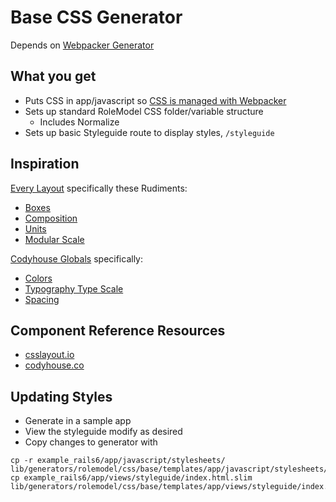 # Base CSS Generator

Depends on [Webpacker Generator](../../webpacker)

## What you get

* Puts CSS in app/javascript so [CSS is managed with Webpacker](https://github.com/rails/webpacker/blob/master/docs/css.md)
* Sets up standard RoleModel CSS folder/variable structure
  * Includes Normalize
* Sets up basic Styleguide route to display styles, `/styleguide`

## Inspiration

[Every Layout](https://every-layout.dev/) specifically these Rudiments:

* [Boxes](https://every-layout.dev/rudiments/boxes/)
* [Composition](https://every-layout.dev/rudiments/composition/)
* [Units](https://every-layout.dev/rudiments/units/)
* [Modular Scale](https://every-layout.dev/rudiments/modular-scale/)

[Codyhouse Globals](https://codyhouse.co/ds/globals) specifically:

* [Colors](https://codyhouse.co/ds/globals/colors)
* [Typography Type Scale](https://codyhouse.co/ds/globals/typography)
* [Spacing](https://codyhouse.co/ds/globals/spacing)

## Component Reference Resources

* [csslayout.io](https://csslayout.io/patterns/)
* [codyhouse.co](https://codyhouse.co/ds/components)

## Updating Styles

* Generate in a sample app
* View the styleguide modify as desired
* Copy changes to generator with

```
cp -r example_rails6/app/javascript/stylesheets/ lib/generators/rolemodel/css/base/templates/app/javascript/stylesheets/
cp example_rails6/app/views/styleguide/index.html.slim lib/generators/rolemodel/css/base/templates/app/views/styleguide/index.html.slim
```
